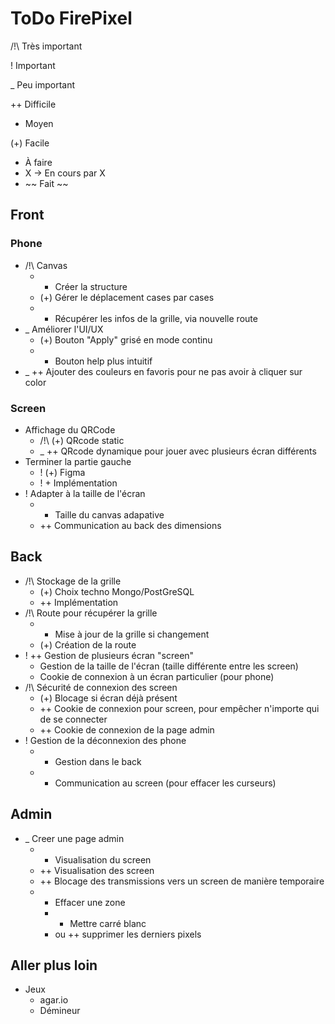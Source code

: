 # ToDo FirePixel 

/!\ Très important

! Important

_ Peu important

++ Difficile

+ Moyen

(+) Facile

- À faire
- X -> En cours par X
- ~~ Fait ~~

## Front

### Phone

- /!\ Canvas
  - + Créer la structure
  - (+) Gérer le déplacement cases par cases
  - + Récupérer les infos de la grille, via nouvelle route
- _ Améliorer l'UI/UX
  - (+) Bouton "Apply" grisé en mode continu
  - + Bouton help plus intuitif
- _ ++ Ajouter des couleurs en favoris pour ne pas avoir à cliquer sur color

### Screen

- Affichage du QRCode
  - /!\ (+) QRcode static
  - _ ++ QRcode dynamique pour jouer avec plusieurs écran différents
- Terminer la partie gauche
  - ! (+) Figma
  - ! + Implémentation
- ! Adapter à la taille de l'écran
  - + Taille du canvas adapative
  - ++ Communication au back des dimensions

## Back

- /!\ Stockage de la grille
  - (+) Choix techno Mongo/PostGreSQL
  - ++ Implémentation
- /!\ Route pour récupérer la grille
  - + Mise à jour de la grille si changement
  - (+) Création de la route
- ! ++ Gestion de plusieurs écran "screen"
  - Gestion de la taille de l'écran (taille différente entre les screen)
  - Cookie de connexion à un écran particulier (pour phone)
- /!\ Sécurité de connexion des screen
  - (+) Blocage si écran déjà présent
  - ++ Cookie de connexion pour screen, pour empêcher n'importe qui de se connecter
  - ++ Cookie de connexion de la page admin
- ! Gestion de la déconnexion des phone
  - + Gestion dans le back
  - + Communication au screen (pour effacer les curseurs)

## Admin

- _ Creer une page admin
  - + Visualisation du screen 
  - ++ Visualisation des screen
  - ++ Blocage des transmissions vers un screen de manière temporaire
  - + Effacer une zone 
    - + Mettre carré blanc
    - ou ++ supprimer les derniers pixels

## Aller plus loin

- Jeux
  - agar.io
  - Démineur
